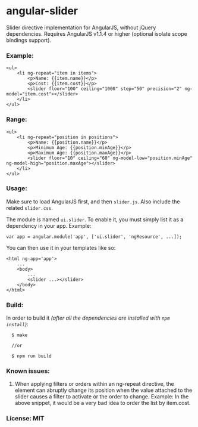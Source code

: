 angular-slider
==============

Slider directive implementation for AngularJS, without jQuery dependencies. Requires AngularJS v1.1.4 or higher (optional isolate scope bindings support).

### Example:

    <ul>
        <li ng-repeat="item in items">
            <p>Name: {{item.name}}</p>
            <p>Cost: {{item.cost}}</p>
            <slider floor="100" ceiling="1000" step="50" precision="2" ng-model="item.cost"></slider>
        </li>
    </ul>

### Range:

    <ul>
        <li ng-repeat="position in positions">
            <p>Name: {{position.name}}</p>
            <p>Minimum Age: {{position.minAge}}</p>
            <p>Maximum Age: {{position.maxAge}}</p>
            <slider floor="10" ceiling="60" ng-model-low="position.minAge" ng-model-high="position.maxAge"></slider>
        </li>
    </ul>

### Usage:

Make sure to load AngularJS first, and then `slider.js`. Also include the related `slider.css`.

The module is named `ui.slider`. To enable it, you must simply list it as a dependency in your app. Example:

    var app = angular.module('app', ['ui.slider', 'ngResource', ...]);

You can then use it in your templates like so:

    <html ng-app='app'>
        ...
        <body>
            ...
            <slider ...></slider>
        </body>
    </html>

### Build:

In order to build it *(after all the dependencies are installed with `npm install`)*:

```
  $ make

  //or

  $ npm run build
```

### Known issues:

1. When applying filters or orders within an ng-repeat directive, the element can abruptly change its position when the value attached to the slider causes a filter to activate or the order to change.
Example: In the above snippet, it would be a very bad idea to order the list by item.cost.


### License: MIT
